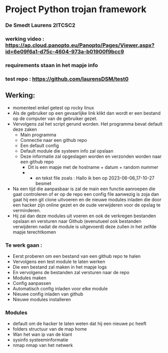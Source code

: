 # Project Python trojan framework
### De Smedt Laurens 2ITCSC2
### werking video : https://ap.cloud.panopto.eu/Panopto/Pages/Viewer.aspx?id=6e09f6a1-d75c-4604-973a-b01900f9bcc9
### requirements staan in het mapje info
### test repo : https://github.com/laurensDSM/test0
## Werking:
- momenteel enkel getest op rocky linux 
- Als de gebruiker op een gevaarlijke link klikt dan wordt er een bestand op de computer van de gebruiker gezet.
- Vervolgens zal het script gerund worden. Het programma bevat default deze zaken
    - Main programma 
    - Connectie naar een github repo
    - Een default config 
    - Default module die systeem info zal opslaan
    - Deze informatie zal opgeslagen worden en verzonden worden naar een github repo
        - Dit is een mapje met de hostname + datum + random nummer
        - + en tekst file  zoals : Hallo ik ben op 2023-06-06_17-10-27 besmet
 - Na een tijd die aanpasbaar is zal de main een functie aanroepen die gaat controleren of er op de repo een config file aanwezig is zoja dan gaat hij een git clone uitvoeren en de nieuwe modules inladen die door een hacker zijn online gezet en de oude verwijderen voor de opslag te verminderen. 
 - Hij zal dan deze modules uit voeren en ook de verkregen bestanden opslaan en versturen naar Github (evenutueel ook bestanden verwijderen nadat de module is uitgevoerd) deze zullen in het zelfde mapje terechtkomen 



### Te werk gaan : 
- Eerst proberen om een bestand van een github repo te halen
- Vervolgens een test module te laten werken 
- Die een bestand zal maken in het mapje logs 
- En vervolgens de bestanden zal versturen naar de repo
- Modules maken 
- Config aanpassen 
- Automatisch config inladen voor elke module
- Nieuwe config inladen van github
- Nieuwe modules installeren 

### Modules 
* default om de hacker te laten weten dat hij een nieuwe pc heeft
* folders structuur van de map home
* Wan het wan ip van de klant
* sysinfo systeeminformatie 
* nmap nmap van het netwerk 
